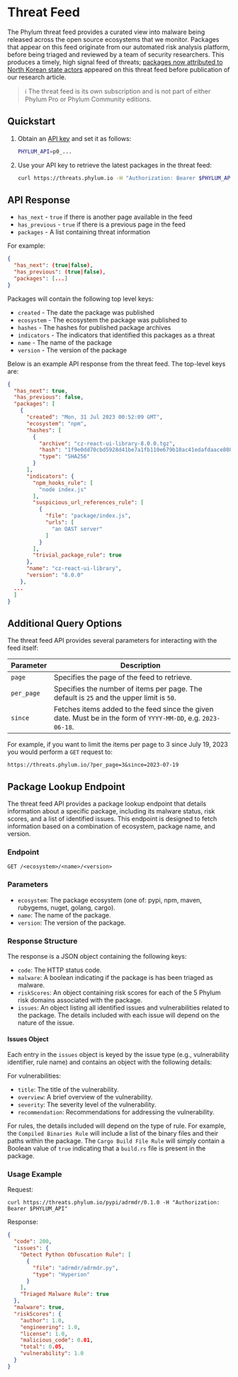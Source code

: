 # Threat Feed

The Phylum threat feed provides a curated view into malware being released across the open source ecosystems that we monitor. Packages that appear on this feed originate from our automated risk analysis platform, before being triaged and reviewed by a team of security researchers. This produces a timely, high signal feed of threats; [packages now attributed to North Korean state actors](https://blog.phylum.io/sophisticated-ongoing-attack-discovered-on-npm/) appeared on this threat feed before publication of our research article.

> ℹ️ The threat feed is its own subscription and is not part of either Phylum Pro or Phylum Community editions.

## Quickstart

1. Obtain an [API key](../knowledge_base/api-keys.md) and set it as follows:

    ```bash
    PHYLUM_API=p0_...
    ```

2. Use your API key to retrieve the latest packages in the threat feed:

    ```bash
    curl https://threats.phylum.io -H "Authorization: Bearer $PHYLUM_API"
    ```

## API Response

- `has_next` - `true` if there is another page available in the feed
- `has_previous` - `true` if there is a previous page in the feed
- `packages` - A list containing threat information

For example:

```json
{
  "has_next": (true|false),
  "has_previous": (true|false),
  "packages": [...]
}
```

Packages will contain the following top level keys:

- `created` - The date the package was published
- `ecosystem` - The ecosystem the package was published to
- `hashes` - The hashes for published package archives
- `indicators` - The indicators that identified this packages as a threat
- `name` - The name of the package
- `version` - The version of the package

Below is an example API response from the threat feed. The top-level keys are:

```json
{
  "has_next": true,
  "has_previous": false,
  "packages": [
    {
      "created": "Mon, 31 Jul 2023 00:52:09 GMT",
      "ecosystem": "npm",
      "hashes": [
        {
          "archive": "cz-react-ui-library-8.0.0.tgz",
          "hash": "1f9e0dd70cbd5928d41be7a1fb110e679b10ac41edafdaace8084e5d1031ca2a",
          "type": "SHA256"
        }
      ],
      "indicators": {
        "npm_hooks_rule": [
          "node index.js"
        ],
        "suspicious_url_references_rule": [
          {
            "file": "package/index.js",
            "urls": [
              "an OAST server"
            ]
          }
        ],
        "trivial_package_rule": true
      },
      "name": "cz-react-ui-library",
      "version": "8.0.0"
    },
  ...
  ]
}
```

## Additional Query Options

The threat feed API provides several parameters for interacting with the feed itself:

| Parameter | Description |
| --- | --- |
| `page` | Specifies the page of the feed to retrieve. |
| `per_page` | Specifies the number of items per page. The default is `25` and the upper limit is `50`. |
| `since` | Fetches items added to the feed since the given date. Must be in the form of `YYYY-MM-DD`, e.g. `2023-06-18`. |

For example, if you want to limit the items per page to 3 since July 19, 2023 you would perform a `GET` request to:

```text
https://threats.phylum.io/?per_page=3&since=2023-07-19
```

## Package Lookup Endpoint

The threat feed API provides a package lookup endpoint that details information about a specific package, including its malware status, risk scores, and a list of identified issues. This endpoint is designed to fetch information based on a combination of ecosystem, package name, and version.

### Endpoint

`GET /<ecosystem>/<name>/<version>`

### Parameters

- `ecosystem`: The package ecosystem (one of: pypi, npm, maven, rubygems, nuget, golang, cargo).
- `name`: The name of the package.
- `version`: The version of the package.

### Response Structure

The response is a JSON object containing the following keys:

- `code`: The HTTP status code.
- `malware`: A boolean indicating if the package is has been triaged as malware.
- `riskScores`: An object containing risk scores for each of the 5 Phylum risk domains associated with the package.
- `issues`: An object listing all identified issues and vulnerabilities related to the package. The details included with each issue will depend on the nature of the issue.

#### Issues Object

Each entry in the `issues` object is keyed by the issue type (e.g., vulnerability identifier, rule name) and contains an object with the following details:

For vulnerabilities:

- `title`: The title of the vulnerability.
- `overview`: A brief overview of the vulnerability.
- `severity`: The severity level of the vulnerability.
- `recommendation`: Recommendations for addressing the vulnerability.

For rules, the details included will depend on the type of rule. For example, the `Compiled Binaries Rule` will include a list of the binary files and their paths within the package. The `Cargo Build File Rule` will simply contain a Boolean value of `true` indicating that a `build.rs` file is present in the package.

### Usage Example

Request:

`curl https://threats.phylum.io/pypi/adrmdr/0.1.0 -H "Authorization: Bearer $PHYLUM_API"`

Response:

```json
{
  "code": 200,
  "issues": {
    "Detect Python Obfuscation Rule": [
      {
        "file": "adrmdr/adrmdr.py",
        "type": "Hyperion"
      }
    ],
    "Triaged Malware Rule": true
  },
  "malware": true,
  "riskScores": {
    "author": 1.0,
    "engineering": 1.0,
    "license": 1.0,
    "malicious_code": 0.01,
    "total": 0.05,
    "vulnerability": 1.0
  }
}
```
